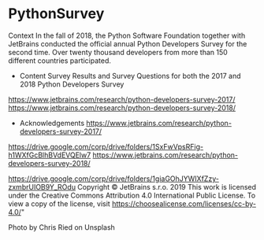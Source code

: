 # PythonSurvey

Context
In the fall of 2018, the Python Software Foundation together with JetBrains conducted the official annual Python Developers Survey for the second time. Over twenty thousand developers from more than 150 different countries participated.

- Content
Survey Results and Survey Questions for both the 2017 and 2018 Python Developers Survey

https://www.jetbrains.com/research/python-developers-survey-2017/
https://www.jetbrains.com/research/python-developers-survey-2018/

- Acknowledgements
https://www.jetbrains.com/research/python-developers-survey-2017/

https://drive.google.com/corp/drive/folders/1SxFwVpsRFig-h1WXfGcBlhBVdEVQElw7
https://www.jetbrains.com/research/python-developers-survey-2018/

https://drive.google.com/corp/drive/folders/1giaGOhJYWIXfZzy-zxmbrUIOB9Y_ROdu
Copyright © JetBrains s.r.o. 2019 This work is licensed under the Creative Commons Attribution 4.0 International Public License. To view a copy of the license, visit https://choosealicense.com/licenses/cc-by-4.0/"

Photo by Chris Ried on Unsplash
